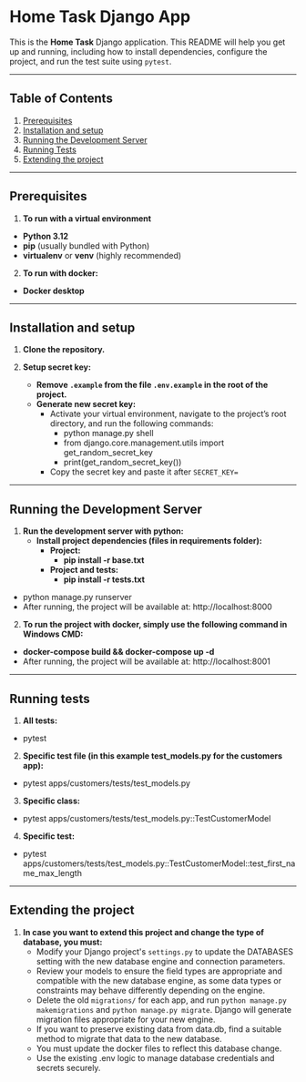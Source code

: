 # Home Task Django App

This is the **Home Task** Django application. This README will help you get up and running, including how to install
dependencies, configure the project, and run the test suite using `pytest`.

---

## Table of Contents

1. [Prerequisites](#prerequisites)
2. [Installation and setup](#installation-and-setup)
3. [Running the Development Server](#running-the-development-server)
4. [Running Tests](#running-tests)
5. [Extending the project](#extending-the-project)

---

## Prerequisites

1. **To run with a virtual environment**

- **Python 3.12**
- **pip** (usually bundled with Python)
- **virtualenv** or **venv** (highly recommended)

2. **To run with docker:**

- **Docker desktop**

---

## Installation and setup

1. **Clone the repository.**

2. **Setup secret key:**
    - **Remove `.example` from the file `.env.example` in the root of the project.**
    - **Generate new secret key:**
        - Activate your virtual environment, navigate to the project’s root directory, and run the following commands:
            - python manage.py shell
            - from django.core.management.utils import get_random_secret_key
            - print(get_random_secret_key())
        - Copy the secret key and paste it after `SECRET_KEY=`

---

## Running the Development Server

1. **Run the development server with python:**
    - **Install project dependencies (files in requirements folder):**
        - **Project:**
            - **pip install -r base.txt**
        - **Project and tests:**
            - **pip install -r tests.txt**

- python manage.py runserver
- After running, the project will be available at: http://localhost:8000

2. **To run the project with docker, simply use the following command in Windows CMD:**

- **docker-compose build && docker-compose up -d**
- After running, the project will be available at: http://localhost:8001

---

## Running tests

1. **All tests:**

- pytest

2. **Specific test file (in this example test_models.py for the customers app):**

- pytest apps/customers/tests/test_models.py

3. **Specific class:**

- pytest apps/customers/tests/test_models.py::TestCustomerModel

4. **Specific test:**

- pytest apps/customers/tests/test_models.py::TestCustomerModel::test_first_name_max_length

---

## Extending the project

1. **In case you want to extend this project and change the type of database, you must:**
    - Modify your Django project's `settings.py` to update the DATABASES setting with the new database engine and
      connection parameters.
    - Review your models to ensure the field types are appropriate and compatible with the new database engine, as some
      data types or constraints may behave differently depending on the engine.
    - Delete the old `migrations/` for each app, and run `python manage.py makemigrations` and
      `python manage.py migrate`. Django will generate migration files appropriate for your new engine.
    - If you want to preserve existing data from data.db, find a suitable method to migrate that data to the new
      database.
    - You must update the docker files to reflect this database change.
    - Use the existing .env logic to manage database credentials and secrets securely.